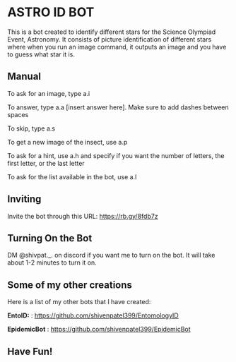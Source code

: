 # ASTRO ID BOT

This is a bot created to identify different stars for the Science Olympiad Event, Astronomy.
It consists of picture identification of different stars where when you run an image command, it outputs an image and you have to guess what star it is.

## Manual
To ask for an image, type a.i 

To answer, type a.a [insert answer here]. Make sure to add dashes between spaces 

To skip, type a.s

To get a new image of the insect, use a.p 

To ask for a hint, use a.h and specify if you want the number of letters, the first letter, or the last letter

To ask for the list available in the bot, use a.l 

## Inviting

Invite the bot through this URL: https://rb.gy/8fdb7z

## Turning On the Bot

DM @shivpat._. on discord if you want me to turn on the bot. It will take about 1-2 minutes to turn it on.

## Some of my other creations

Here is a list of my other bots that I have created:

**EntoID:** : https://github.com/shivenpatel399/EntomologyID

**EpidemicBot** : https://github.com/shivenpatel399/EpidemicBot

## Have Fun!
